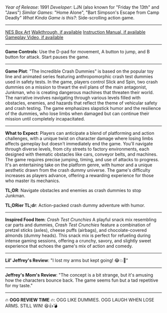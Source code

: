 *Year of Release*: 1991
*Developer*: LJN (also known for "Friday the 13th" and "Jaws")
*Similar Games*: "Home Alone", "Bart Simpson's Escape from Camp Deadly"
*What Kinda Game is this?*: Side-scrolling action game.

---
[NES Box Art](https://www.google.com/search?tbm=isch&q=NES+Box+Art+Incredible+Crash+Dummies) 
[Walkthrough, if available](https://www.google.com/search?q=Walkthrough+NES+Incredible+Crash+Dummies)
[Instruction Manual, if available](https://www.google.com/search?q=NES+Instruction+Manual+Incredible+Crash+Dummies)
[Gameplay Video, if available](https://www.youtube.com/results?search_query=gameplay+NES+Incredible+Crash+Dummies) 

- - -
**Game Controls**:
Use the D-pad for movement, A button to jump, and B button for attack. Start pauses the game.

- - -
**Game Plot**: 
"The Incredible Crash Dummies" is based on the popular toy line and animated series featuring anthropomorphic crash test dummies used in safety tests. In the game, players control Slick and Spin, two crash dummies on a mission to thwart the evil plans of the main antagonist, Junkman, who is creating dangerous machines that threaten their world. The narrative involves navigating through various levels filled with obstacles, enemies, and hazards that reflect the theme of vehicular safety and crash testing. The game emphasizes slapstick humor and the resilience of the dummies, who lose limbs when damaged but can continue their mission until completely incapacitated.

- - -
**What to Expect**: 
Players can anticipate a blend of platforming and action challenges, with a unique twist on character damage where losing limbs affects gameplay but doesn't immediately end the game. You'll navigate through diverse levels, from city streets to factory environments, each designed with thematic obstacles like cars, conveyor belts, and machines. The game requires precise jumping, timing, and use of attacks to progress. It's an entertaining take on the platform genre, with humor and a unique aesthetic drawn from the crash dummy universe. The game's difficulty increases as players advance, offering a rewarding experience for those who master its mechanics.

**TL;DR**:
Navigate obstacles and enemies as crash dummies to stop Junkman.

**TL;DRier TL;dr**: 
Action-packed crash dummy adventure with humor.

---
**Inspired Food Item**: *Crash Test Crunchies*
A playful snack mix resembling car parts and dummies, *Crash Test Crunchies* feature a combination of pretzel sticks (axles), cheese puffs (airbags), and chocolate-covered almonds (dummy heads). This snack mix is perfect for refueling during intense gaming sessions, offering a crunchy, savory, and slightly sweet experience that echoes the game's mix of action and comedy.

---
**Lil' Jeffrey's Review**: "I lost my arms but kept going! 😂💥🚗"

---
**Jeffrey's Mom's Review**: "The concept is a bit strange, but it's amusing how the characters bounce back. The game seems fun but a tad repetitive for my taste."

---
🔥 **OGG REVIEW TIME** 🔥: OGG LIKE DUMMIES. OGG LAUGH WHEN LOSE ARMS. STILL WIN! 😆👍💣